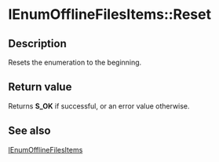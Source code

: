 # IEnumOfflineFilesItems::Reset

## Description

Resets the enumeration to the beginning.

## Return value

Returns **S_OK** if successful, or an error value otherwise.

## See also

[IEnumOfflineFilesItems](https://learn.microsoft.com/previous-versions/windows/desktop/api/cscobj/nn-cscobj-ienumofflinefilesitems)